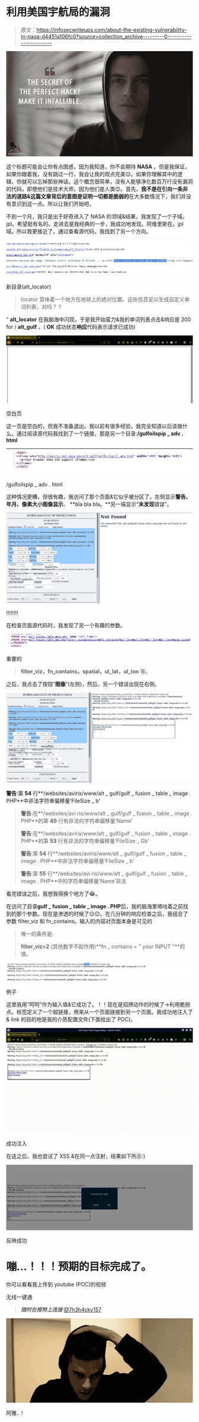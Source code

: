 # 利用美国宇航局的漏洞

> 原文：<https://infosecwriteups.com/about-the-existing-vulnerability-in-nasa-d4451a106fc0?source=collection_archive---------0----------------------->

![](img/aa7b06db875c8589a860e1a961ecacac.png)

这个标题可能会让你有点困惑，因为我知道，你不会期待 **NASA** 。但是我保证，如果你跟着我，没有跳过一行，我会让我的观点完美😉。如果你理解其中的逻辑，你就可以忘掉那些神话。这个概念很简单，没有人能够净化数百万行没有漏洞的代码，即使他们是技术大师，因为他们是人类😊。首先，**我不是在引向一条非法的道路&这篇文章背后的意图是证明一切都是脆弱的**在大多数情况下，我们并没有意识到这一点。所以让我们开始吧，

不到一个月，我只是出于好奇进入了 NASA 的领域&结果，我发现了一个子域。jpl，希望挺有名的。走进去是我经典的一步，我成功地发现。阿维里斯在。jpl 域。所以我更接近了。通过查看源代码，我找到了另一个方向。

![](img/40904e1ded90ab0febbd4bc8843596ab.png)

新目录(alt_locator)

> locator 意味着一个地方在地球上的绝对位置。这些信息足以生成自定义单词列表，对吗？？

“ **alt_locator** 在我脑海中闪现，于是我开始蛮力&我的单词列表点击&响应是 200 for / **alt_gulf** 。( **OK** 成功状态**响应**代码表示请求已成功)

![](img/2194e61e9c71e50932969683d12562ec.png)

空白页

这一页是空白的，但我不准备退出。我以前有很多经验，我完全知道以后该做什么。通过阅读源代码我找到了一个链接，那是另一个目录:**/gulfoilspip _ adv . html**

![](img/8dcbc0e12cf85c61e8abaa099dee5376.png)

/gulfoilspip _ adv . html

这种情况更糟，但很有趣，我访问了那个页面&它似乎被分区了。左侧显示**警告、年月、像素大小图像显示**、 **bla bla bla。**另一端显示“**未发现**错误”。

![](img/9a632ef34481844de4a2557fa46803df.png)

!!!!!!!!

在检查页面源代码时，我发现了另一个有趣的参数。

![](img/fdcad65d219627d924598ce116ad8685.png)

重要的

> **filter_viz，fn_contains，spatial，ul_lat，ul_lon** 等。

之后，我点击了按钮“**图像**”(左侧)，然后，另一个错误出现在右侧。

![](img/1e96419c7a150af7db1905f8cbbab8b7.png)

**警告**:第 **54** 行**/websites/aviris/www/alt _ gulf/gulf _ fusion _ table _ image . PHP**中非法字符串偏移量‘FileSize _ b’

> **警告**:在**/websites/avi ris/www/alt _ gulf/gulf _ fusion _ table _ image . PHP**的第 **49** 行有非法的字符串偏移量‘Name’
> 
> **警告**:在**/websites/aviris/www/alt _ gulf/gulf _ fusion _ table _ image . PHP**的第 **53** 行有非法的字符串偏移量‘FileSize _ Gb’
> 
> **警告**:第 **54** 行**/websites/aviris/www/alt _ gulf/gulf _ fusion _ table _ image . PHP**中非法字符串偏移量‘FileSize _ b’
> 
> **警告**:第 **55** 行**/websites/avi ris/www/alt _ gulf/gulf _ fusion _ table _ image . PHP**中的字符串偏移量‘Name’非法

看完错误之后，我想我得换个地方了😂。

在访问了目录**gulf _ fusion _ table _ image . PHP**后，我的脑海里嘀咕着之前找到的那个参数。现在是渗透的时候了😌😌。在几分钟的响应检查之后，我组合了参数 filter_viz 和 fn_contains。输入的内容对页面本身是可见的

> 唯一的条件是:
> 
> **filter_viz=2** (其他数字不起作用)**fn _ contains = " your INPUT "**的值。

![](img/7d502c36bde05709cec2f2985dd8063f.png)

例子

这里我用“呵呵”作为输入值&它成功了。！！现在是招牌动作的时候了→利用脆弱点。标签定义了一个超链接，用来从一个页面链接到另一个页面。我成功地注入了& link 的目的地是我的介质配置文件(下面给出了 POC)。

![](img/9fc82714023bd1453bae566f7ec87914.png)

成功注入

在这之后，我也尝试了 XSS &在同一点注射，结果如下所示:)

![](img/23dab0b26140a8104cf7f28d6dddd87b.png)

反映成功

# 嘣…！！！预期的目标完成了。

你可以看看我上传到 youtube (POC)的视频

无线一键通

> ***随时在推特上连接*** [@7h3h4ckv157](https://twitter.com/7h3h4ckv157)

![](img/63c07a2717a9dd23c6cb7136a028aa60.png)

阿雅..！